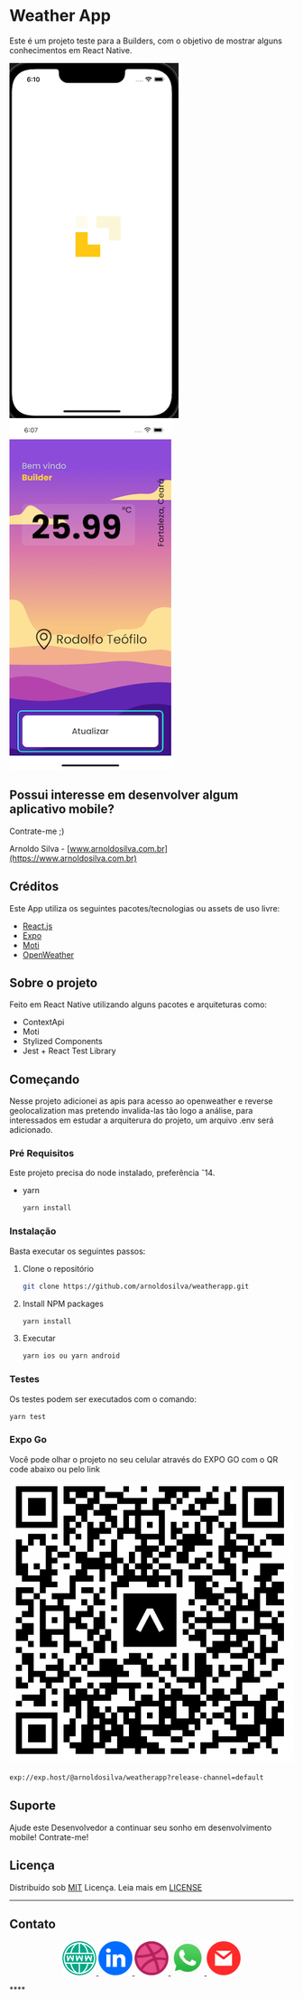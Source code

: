 # Weather App

Este é um projeto teste para a Builders, com o objetivo de mostrar alguns conhecimentos em React Native.

![tela2](readmefiles/loading.gif)
![tela1](readmefiles/tela1.png)

<!-- <img src="readmefiles/loading.png" width="360"> -->

## Possui interesse em desenvolver algum aplicativo mobile?

Contrate-me ;)

Arnoldo Silva</b> - [www.arnoldosilva.com.br](https://www.arnoldosilva.com.br)

## Créditos

Este App utiliza os seguintes pacotes/tecnologias ou assets de uso livre:

- [React.js](https://reactjs.org/)
- [Expo](https://expo.dev/)
- [Moti](https://moti.fyi/)
- [OpenWeather](https://openweathermap.org/)

## Sobre o projeto

Feito em React Native utilizando alguns pacotes e arquiteturas como:

- ContextApi
- Moti
- Stylized Components
- Jest + React Test Library

## Começando

Nesse projeto adicionei as apis para acesso ao openweather e reverse geolocalization mas pretendo invalida-las tão logo a análise, para interessados em estudar a arquiterura do projeto, um arquivo .env será adicionado.

### Pré Requisitos

Este projeto precisa do node instalado, preferência ˆ14.

- yarn

  ```sh
  yarn install
  ```

### Instalação

Basta executar os seguintes passos:

<!-- 1. Get a free API Key at [https://example.com](https://example.com) -->
1. Clone o repositório

   ```sh
   git clone https://github.com/arnoldosilva/weatherapp.git
   ```

2. Install NPM packages

   ```sh
   yarn install
   ```

3. Executar

   ```sh
   yarn ios ou yarn android
   ```

<!-- 4. Enter your API in `config.js`

   ```js
   const API_KEY = 'ENTER YOUR API';
   ``` -->
### Testes

Os testes podem ser executados com o comando:

  ```sh
  yarn test
  ```

### Expo Go

Você pode olhar o projeto no seu celular através do EXPO GO com o QR code abaixo ou pelo link

![tela2](readmefiles/expo-go.png)

```sh
exp://exp.host/@arnoldosilva/weatherapp?release-channel=default
```

## Suporte

Ajude este Desenvolvedor a continuar seu sonho em desenvolvimento mobile! Contrate-me!

## Licença

Distribuído sob [MIT](https://github.com/arnoldosilva/vai_chover_hoje/blob/master/LICENSE) Licença. Leia mais em [LICENSE](https://github.com/arnoldosilva/vai_chover_hoje/blob/master/LICENSE)

---

## Contato

<p align="center">
<a href="https://arnoldosilva.com.br">
<img src="readmefiles/www.png" width="60">
</a>
<a href="https://www.linkedin.com/in/arnoldosilva/">
<img src="readmefiles/linkedin.png" width="60">
</a>
<a href="https://dribbble.com/arnoldosilva">
<img src="readmefiles/dribble.png" width="60">
</a>
<a href="https://wa.me/5585998714767">
<img src="readmefiles/whatsapp.png" width="60">
</a>
<a href="mailto:contato@arnoldosilva.com.br">
<img src="readmefiles/email.png" width="60">
</a>
</p>****

